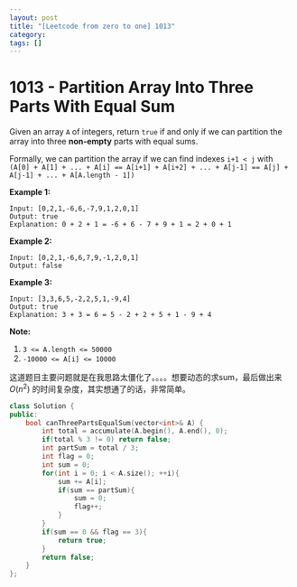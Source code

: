 ```yaml
---
layout: post
title: "[Leetcode from zero to one] 1013"
category: 
tags: []
---
```


# 1013 - Partition Array Into Three Parts With Equal Sum

Given an array `A` of integers, return `true` if and only if we can partition the array into three **non-empty** parts with equal sums.

Formally, we can partition the array if we can find indexes `i+1 < j` with `(A[0] + A[1] + ... + A[i] == A[i+1] + A[i+2] + ... + A[j-1] == A[j] + A[j-1] + ... + A[A.length - 1])`

 

**Example 1:**

```
Input: [0,2,1,-6,6,-7,9,1,2,0,1]
Output: true
Explanation: 0 + 2 + 1 = -6 + 6 - 7 + 9 + 1 = 2 + 0 + 1
```

**Example 2:**

```
Input: [0,2,1,-6,6,7,9,-1,2,0,1]
Output: false
```

**Example 3:**

```
Input: [3,3,6,5,-2,2,5,1,-9,4]
Output: true
Explanation: 3 + 3 = 6 = 5 - 2 + 2 + 5 + 1 - 9 + 4
```

 

**Note:**

1. `3 <= A.length <= 50000`
2. `-10000 <= A[i] <= 10000`

这道题目主要问题就是在我思路太僵化了。。。。想要动态的求sum，最后做出来 $O(n^2)$ 的时间复杂度，其实想通了的话，非常简单。

```c++
class Solution {
public:
    bool canThreePartsEqualSum(vector<int>& A) {
        int total = accumulate(A.begin(), A.end(), 0);
        if(total % 3 != 0) return false;
        int partSum = total / 3;
        int flag = 0;
        int sum = 0;
        for(int i = 0; i < A.size(); ++i){
            sum += A[i];
            if(sum == partSum){
                sum = 0;
                flag++;
            }
        }
        if(sum == 0 && flag == 3){
            return true;
        }
        return false;
    }
};
```

